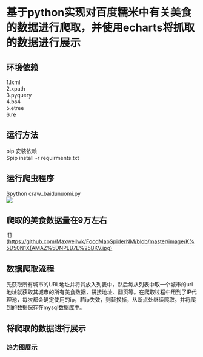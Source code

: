 # 基于python实现对百度糯米中有关美食的数据进行爬取，并使用echarts将抓取的数据进行展示
## 环境依赖
1.lxml<br>
2.xpath<br>
3.pyquery<br>
4.bs4<br>
5.etree<br>
6.re<br>
## 运行方法
pip 安装依赖<br> 
$pip install -r requirments.txt<br> 
## 运行爬虫程序
$python craw_baidunuomi.py<br>
![](https://github.com/Maxwellwk/FoodMapSpiderNM/blob/master/image/(CXPL~TMSS%24FVDI_L)PXQ3D.png)  
## 爬取的美食数据量在9万左右
![](https://github.com/Maxwellwk/FoodMapSpiderNM/blob/master/image/K%5D50N1X(AMAZ%5DNPLB7E%25BKV.jpg)
## 数据爬取流程
先获取所有城市的URL地址并将其放入列表中，然后每从列表中取一个城市的url地址就获取其城市的所有美食数据，拼接地址、翻页等。在爬取过程中用到了IP代理池，每次都会确定使用的ip，若ip失效，则替换掉，从断点处继续爬取。并将爬到的数据保存在mysql数据库中。
## 将爬取的数据进行展示
### 热力图展示
![]()
